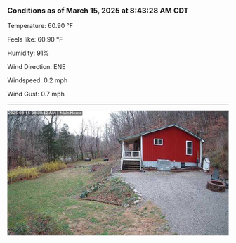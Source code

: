### Conditions as of March 15, 2025 at 8:43:28 AM CDT 

Temperature: 60.90 &deg;F

Feels like: 60.90 &deg;F

Humidity: 91%

Wind Direction: ENE

Windspeed: 0.2 mph

Wind Gust: 0.7 mph

---

<img src="./images/latest.jpeg"/>

